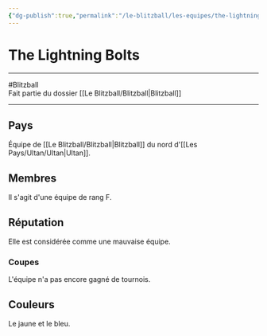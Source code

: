 ```yaml
---
{"dg-publish":true,"permalink":"/le-blitzball/les-equipes/the-lightning-bolts/"}
---
```


# The Lightning Bolts
---
#Blitzball  
Fait partie du dossier [[Le Blitzball/Blitzball\|Blitzball]]

-------
## Pays
Équipe de [[Le Blitzball/Blitzball\|Blitzball]] du nord d'[[Les Pays/Ultan/Ultan\|Ultan]].
## Membres
Il s'agit d'une équipe de rang F.
## Réputation
Elle est considérée comme une mauvaise équipe.
### Coupes
L'équipe n'a pas encore gagné de tournois.
## Couleurs
Le jaune et le bleu.